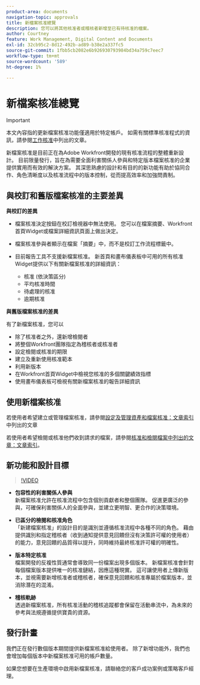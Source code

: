 ```yaml
---
product-area: documents
navigation-topic: approvals
title: 新檔案核准總覽
description: 您可以將其他核准者或稽核者新增至已有待核准的檔案。
author: Courtney
feature: Work Management, Digital Content and Documents
exl-id: 32cb95c2-8d12-492b-ad89-b38e2a337fc5
source-git-commit: 1fbb5cb2082e6b926930793984bd34a759c7eec7
workflow-type: tm+mt
source-wordcount: '589'
ht-degree: 1%

---
```


# 新檔案核准總覽

>[!IMPORTANT]
>
>本文內容指的更新檔案核准功能僅適用於特定帳戶。 如需有關標準核准程式的資訊，請參閱[工作核准](/help/quicksilver/review-and-approve-work/manage-approvals/manage-approvals.md)中列出的文章。

新檔案核准是目前正在為Adobe Workfront開發的現有核准流程的整體重新設計。 目前限量發行，旨在為需要全面利害關係人參與和特定版本檔案核准的企業提供實用而有效的解決方案。 其深思熟慮的設計和有目的的新功能有助於協同合作、角色清晰度以及核准流程中的版本控制，從而提高效率和加強問責制。

## 與校訂和舊版檔案核准的主要差異

**與校訂的差異**

* 檔案核准決定按鈕在校訂檢視器中無法使用。 您可以在檔案摘要、Workfront首頁Widget或檔案詳細資訊頁面上做出決定。
* 檔案核准參與者顯示在檔案「摘要」中，而不是校訂工作流程標籤中。
* 目前報告工具不支援新檔案核准。 新首頁和畫布儀表板中可用的所有核准Widget提供以下有關新檔案核准的詳細資訊：

   * 核准 (依決策區分)
   * 平均核准時間
   * 待處理的核准
   * 逾期核准

**與舊版檔案核准的差異**

有了新檔案核准，您可以

* 除了核准者之外，還新增檢閱者
* 將整個Workfront團隊指定為稽核者或核准者
* 設定檢閱或核准的期限
* 建立及重新使用核准範本
* 利用新版本
* 在Workfront首頁Widget中檢視您核准的多個關鍵績效指標
* 使用畫布儀表板可檢視有關新檔案核准的報告詳細資訊

## 使用新檔案核准

若使用者希望建立或管理檔案核准，請參閱[設定及管理資產和檔案核准：文章索引](/help/quicksilver/review-and-approve-work/document-reviews-and-approvals/manage-document-approvals/set-up-and-manage-doc-asset-approvals-toc.md)中列出的文章

若使用者希望檢閱或核准他們收到請求的檔案，請參閱[核准和檢閱檔案中列出的文章：文章索引](/help/quicksilver/review-and-approve-work/document-reviews-and-approvals/review-and-approve-documents/review-documents-toc.md)。

## 新功能和設計目標

>[!VIDEO](https://video.tv.adobe.com/v/3420544/)

* **包容性的利害關係人參與**\
    新檔案核准允許在核准流程中包含個別貢獻者和整個團隊。 促進更廣泛的參與，可確保利害關係人的全面參與，並建立更明智、更合作的決策環境。

* **已區分的檢閱和核准角色**\
    「新建檔案核准」的設計目的是識別並遵循核准流程中各種不同的角色。 藉由提供識別和指定稽核者（收到通知提供意見回饋但沒有決策許可權的使用者）的能力，意見回饋的品質得以提升，同時維持最終核准許可權的明確性。

* **版本特定核准**\
    檔案開發的反複性質通常會導致同一份檔案出現多個版本。 新檔案核准會針對每個檔案版本提供唯一的核准鏈結，因應這種現實。 這可讓使用者上傳新版本，並視需要新增核准者或稽核者，確保意見回饋和核准專屬於檔案版本，並消除潛在的混淆。

* **稽核軌跡**\
    透過新檔案核准，所有核准活動的稽核追蹤都會保留在活動串流中，為未來的參考與法規遵循提供寶貴的資源。

## 發行計畫

我們正在發行數個版本期間提供新檔案核准給使用者。 除了新增功能外，我們也會增加每個版本中新檔案核准可用的帳戶數量。

如果您想要在生產環境中啟用新檔案核准，請聯絡您的客戶成功案例或策略客戶經理。



